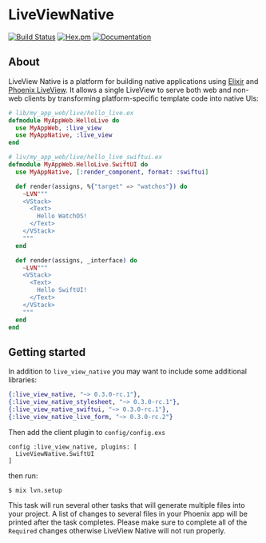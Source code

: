 # LiveViewNative

[![Build Status](https://github.com/liveview-native/live_view_native/workflows/Elixir%20CI/badge.svg)](https://github.com/liveview-native/live_view_native/actions) [![Hex.pm](https://img.shields.io/hexpm/v/live_view_native.svg)](https://hex.pm/packages/live_view_native) [![Documentation](https://img.shields.io/badge/documentation-gray)](https://hexdocs.pm/live_view_native)

## About

LiveView Native is a platform for building native applications using [Elixir](https://elixir-lang.org/) and [Phoenix LiveView](https://github.com/phoenixframework/phoenix_live_view). It allows a single LiveView to serve both web and non-web clients by transforming platform-specific template code into native UIs:

```elixir
# lib/my_app_web/live/hello_live.ex
defmodule MyAppWeb.HelloLive do
  use MyAppWeb, :live_view
  use MyAppNative, :live_view
end

# liv/my_app_web/live/hello_live_swiftui.ex
defmodule MyAppWeb.HelloLive.SwiftUI do
  use MyAppNative, [:render_component, format: :swiftui]

  def render(assigns, %{"target" => "watchos"}) do
    ~LVN"""
    <VStack>
      <Text>
        Hello WatchOS!
      </Text>
    </VStack>
    """
  end

  def render(assigns, _interface) do
    ~LVN"""
    <VStack>
      <Text>
        Hello SwiftUI!
      </Text>
    </VStack>
    """
  end
end
```

## Getting started

In addition to `live_view_native` you may want to include some additional libraries:

```elixir
{:live_view_native, "~> 0.3.0-rc.1"},
{:live_view_native_stylesheet, "~> 0.3.0-rc.1"},
{:live_view_native_swiftui, "~> 0.3.0-rc.1"},
{:live_view_native_live_form, "~> 0.3.0-rc.2"}
```

Then add the client plugin to `config/config.exs`

```
config :live_view_native, plugins: [
  LiveViewNative.SwiftUI
]
```

then run:

```
$ mix lvn.setup
```

This task will run several other tasks that will generate multiple files into your project.
A list of changes to several files in your Phoenix app will be printed after the task
completes. Please make sure to complete all of the `Required` changes otherwise LiveView Native
will not run properly.
